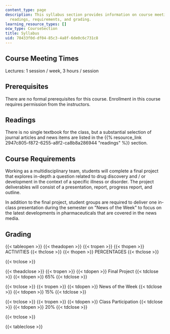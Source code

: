 ```yaml
---
content_type: page
description: This syllabus section provides information on course meeting times, prerequisites,
  readings, requirements, and grading.
learning_resource_types: []
ocw_type: CourseSection
title: Syllabus
uid: 70433f0d-df04-85c3-4a8f-6de0c6c731c8
---
```


Course Meeting Times
--------------------

Lectures: 1 session / week, 3 hours / session

Prerequisites
-------------

There are no formal prerequisites for this course. Enrollment in this course requires permission from the instructors.

Readings
--------

There is no single textbook for the class, but a substantial selection of journal articles and news items are listed in the {{% resource_link 2947c805-f872-6255-a8f2-ca8b8a286944 "readings" %}} section.

Course Requirements
-------------------

Working as a multidisciplinary team, students will complete a final project that explores in-depth a question related to drug discovery and / or development in the context of a specific illness or disorder. The project deliverables will consist of a presentation, report, progress report, and outline.

In addition to the final project, student groups are required to deliver one in-class presentation during the semester on "News of the Week" to focus on the latest developments in pharmaceuticals that are covered in the news media.

Grading
-------

{{< tableopen >}}
{{< theadopen >}}
{{< tropen >}}
{{< thopen >}}
ACTIVITIES
{{< thclose >}}
{{< thopen >}}
PERCENTAGES
{{< thclose >}}

{{< trclose >}}

{{< theadclose >}}
{{< tropen >}}
{{< tdopen >}}
Final Project
{{< tdclose >}}
{{< tdopen >}}
65%
{{< tdclose >}}

{{< trclose >}}
{{< tropen >}}
{{< tdopen >}}
News of the Week
{{< tdclose >}}
{{< tdopen >}}
15%
{{< tdclose >}}

{{< trclose >}}
{{< tropen >}}
{{< tdopen >}}
Class Participation
{{< tdclose >}}
{{< tdopen >}}
20%
{{< tdclose >}}

{{< trclose >}}

{{< tableclose >}}